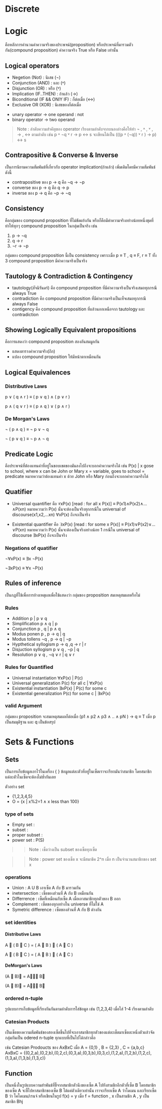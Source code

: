 # Discrete 

# Logic 
คือหลักการคำนวนค่าความจริงของประพจน์(proposition) หรือประพจน์ที่มารวมตัวกัน(compound proposition) ค่าความจริง True หรือ False เท่านั้น

## Logical operators
* Negetion (Not) : นิเสธ (¬)
* Conjunction (AND) : และ (˄)
* Disjunction (OR) : หรือ (˅)
* Implication (IF..THEN) : ถ้าแล้ว (→) 
* Biconditional (IF && ONlY IF) : ก็ต่อเมื่อ (↔) 
* Exclusive OR (XOR) : นิเสธของก็ต่อเมื่อ 

- unary operator -> one operand : not
- binary operator -> two operand 
 
>Note : ลำดับความสำคัญของ operator เรียงตามลำดับจากบนลงล่างคือให้ทำ ¬ , ˄ , ˅ , → , ↔  ตามลำดับ เช่น p ˄ ¬q ˅ r → p ↔ s จะเขียนได้เป็น (((p ˄ (¬q)) ˅ r ) → p) ↔  s

## Contrapositive & Converse & Inverse
เป็นการนิยามความสัมพันธ์ที่เกี่ยวกับ operator implication(ถ้าแล้ว) เพิ่มเติมโดยมีความสัมพันธ์ดังนี้
* contrapositive ของ p → q คือ ¬q → ¬p 
* converse ของ p → q คือ q → p
* inverse ของ p → q คือ  ¬p → ¬q 

## Consistency
คือกลุ่มของ compound proposition ที่ไม่ขัดแย้งกัน หรือก็คือมีค่าความจริงอย่างน้อยหนึ่งชุดที่ทำให้ทุกๆ compound proposition ในกลุ่มเป็นจริง เช่น
1) p → ¬q
2) q → r
3) ¬r → ¬p 

กลุ่มของ compound proposition นี้เป็น consistency เพราะเมื่อ p ≡ T , q ≡ F, r ≡ T ทั้ง 3 compound proposition มีค่าความจริงเป็นจริง

## Tautology & Contradiction & Contingency
* tautology(สัจนิรันดร์) คือ compound proposition ที่มีค่าความจริงเป็นจริงเสมอทุกกรณี always True
* contradiction คือ compound proposition ที่มีค่าความจริงเป็นเท็จเสมอทุกกรณี always False
* contigency คือ compound proposition ที่แล้วนอกเหนือจาก tautology และ contradiction

## Showing Logically Equivalent propositions
คือการแสดงว่า compound proposition สองอันสมมูลกัน
* แสดงตารางค่าความจริง(ถึก)
* แปลง compound proposition ให้มีหน้าตาเหมือนกัน

## Logical Equivalences
### Distributive Laws
p ∨ ( q ∧ r ) ≡ ( p ∨ q ) ∧ ( p ∨ r )

p ∧ ( q ∨ r ) ≡ ( p ∧ q ) ∨ ( p ∧ r )
### De Morgan's Laws
¬ ( p ∧ q ) ≡ ¬ p ∨ ¬ q

¬ ( p ∨ q ) ≡ ¬ p ∧ ¬ q

## Predicate Logic
คือประพจน์ที่ต้องแทนค่าที่อยู่ในขอบเขตของมันลงไปถึงจะบอกค่าความจริงได้ เช่น P(x) | x gose to school, where x can be John or Mary 
x = variable, goes to school = predicate หมายความว่าต้องแทนค่า x ด้วย John หรือ Mary ก่อนถึงจะบอกค่าความจริงได้ 

## Quatifier
* Universal quantifier คือ ∀xP(x) [read : for all x P(x)] ≡ P(x1)∧P(x2)∧…∧P(xn) 
หมายความว่า P(x) นั้นจะต้องเป็นจริงทุกกรณีใน universal of discourse(x1,x2,...xn) ∀xP(x) ถึงจะเป็นจริง

* Existential quantifier คือ ∃xP(x) [read : for some x P(x)] ≡ P(x1)∨P(x2)∨…∨P(xn)
หมายความว่า P(x) นั้นจะต้องเป็นจริงอย่างน้อย 1 กรณีใน universal of discourse ∃xP(x) ถึงจะเป็นจริง

### Negations of quatifier
¬∀xP(x) ≡ ∃x ¬P(x)

¬∃xP(x) ≡ ∀x ¬P(x)

## Rules of inference
เป็นกฏที่ใช้เพื่อการอ้างเหตุผลเพื่อใช้แสดงว่า กลุ่มของ proposition สมเหตุสมผลหรือไม่

### Rules 
* Addition                               p | p ∨ q 
* Simplification                     p ∧ q | p
* Conjunction                        p , q | p ∧ q
* Modus ponen                    p , p → q | q 
* Modus tollens                 ¬q , p → q | ¬p
* Hypthetical syllogism       p → q ,q → r | r
* Disjuction syllogism          p ∨ q , ¬p | q
* Resolution                p ∨ q , ¬q ∨ r | q ∨ r

### Rules for Quantified
* Universal instantiation                     ∀xP(x) | P(c)
* Universal generalization            P(c) for all c | ∀xP(x)
* Existential instantiation                   ∃xP(x) | P(c) for some c
* Existential generalization         P(c) for some c |  ∃xP(x)

 
### valid Argument
กลุ่มของ proposition จะสมเหตุสมผลก็ต่อเมื่อ (p1 ∧ p2 ∧ p3 ∧ .. ∧ pN ) → q ≡ T เมื่อ p เป็นสมมุติฐาน และ q เป็นข้อสรุป

# Sets & Functions

## Sets 
เป็นการเก็บข้อมูลเอาไว้ในเครื่อง { } ข้อมูลแต่ละตัวที่อยู่ในเซ็ตเราจะเรียกมันว่าสมาชิก โดยสมาชิกแต่ละตัวในเซ็ตจะต้องไม่ซ้ำกันเลย

ตัวอย่าง set
* {1,2,3,4,5}
* O = {x | x%2=1 ∧  x less than 100}

### type of sets
* Empty set     :
* subset        :
* proper subset :
* power set     : P(S)

>> Note : เช็ตว่างเป็น subset ของเช็ตทุกเซ็ต

>> Note : power set ของเช็ต x จะมีสมาชิค 2^n เมื่อ n เป็นจำนวนสมาชิกของ set x

### operations
* Union : A U B เอาเซ็ต A กับ B มารวมกัน
* inetersection : เซ็ตของส่วนที่ A กับ B เหมือนกัน
* Differrence : เซ็ตที่เหมือนกับเซ็ต A เมื่อเอาสมาชิกทุกตัวของ B ออก
* Complement : เซ็ตของทุกอย่างใน universe ที่ไม่ใช่ A
* Symetric difference : เซ็ตของส่วนที่ A กับ B ต่างกัน

### set identities

#### Distributive Laws
A  ( B  C ) = ( A  B )  ( A  C )

A  ( B  C ) = ( A  B )  ( A  C )

#### DeMorgan's Laws
(A  B) = A B

(A  B) = A B

### ordered n-tuple
รูปแบบการเก็บข้อมูลที่เรียงกันกันตามลำดับการใส่ข้อมูล เช่น (1,2,3,4) เมื่อใส่ 1-4 เรียงตามลำดับ


### Catesian Products
เป็นเช็ตของความสัมพันธ์ของสองเซ็ตขึ้นไปที่จะเอาสมาชิกทุกตัวของแต่ละเช็ตมาเซ็ตละหนึ่งตัวแล้วจัดกลุ่มกันเป็น odered n-tuple ทุกแบบที่เป็นไปได้กล่าวคือ

เช่น Catesian Prodoucts ของ AxBxC เมื่อ  A = {0,1} ,  B = {2,3} , C = {a,b,c}
AxBxC = {(0,2,a),(0,2,b),(0,2,c),(0,3,a),(0,3,b),(0,3,c),(1,2,a),(1,2,b),(1,2,c),(1,3,a),(1,3,b),(1,3,c)}

## Function
เป็นหนึ่งในรูปแบบความสำพันธ์ที่ชี้จากสมาชิกตัวนึงของเซ็ต A ไปยังสามชิกอีกตัวที่เซ็ต B โดยสมาชิกของเซ็ต A จะชี้ไปหาสมาชิกของเซ็ต B ได้แค่ตัวเดียวเท่านั้น
เราจะเรียกเซ็ต A ว่าโดเมน และเรียกเซ็ต B ว่า โคโดเมน/เรนจ์ หรือเขียนในรูป  f(x) = y เมื่อ f = function , x เป็นสามชิก A , y เป็นสมาชิก Bhj




 
